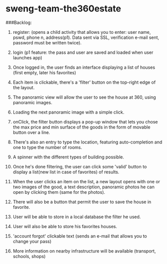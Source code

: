 # sweng-team-the360estate

###Backlog:
  1. register: (opens a child activity that allows you to enter: user name, pswd, phone n, address(p1). Data sent via SSL, verification e-mail sent, password must be written twice). 
  
  2. login (p1 feature: the pass and user are saved and loaded when user launches app)  
  
  3. Once logged in, the user finds an interface displaying a list of houses (first empty, later his favorites)  

  4. Each item is clickable, there's a 'filter' button on the top-right edge of the layout.  

  5. The panoramic view will allow the user to see the house at 360, using panoramic images.
 
  6. Loading the next panoramic image with a simple click.  
 
  6. onClick, the filter button displays a pop-up window that lets you chose the max price and min surface of the goods in the form of movable button over a line.  

  7. There's also an entry to type the location, featuring auto-completion and one to type the number of rooms.    

  8. A spinner with the different types of building possible.  

  9. Once he's done filtering, the user can click some 'valid' button to display a list(new list in case of favorites) of results.
  
  10. When the user clicks an item on the list, a new layout opens with one or two images of the good, a text description, panoramic photos he can open by clicking them (same for the photos).



  12. There will also be a button that permit the user to save the house in favorite. 
  
  13. User will be able to store in a local database the filter he used.

  14. User will also be able to store his favorites houses.

  15. 'account forgot' clickable text (sends an e-mail that allows you to change your pass) 

  16. More information on nearby infrastructure will be available (transport, schools, shops)
